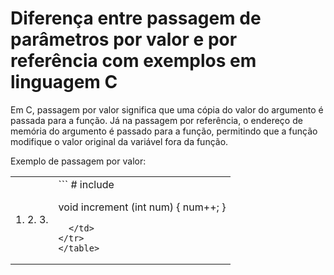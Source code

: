 # Diferença entre passagem de parâmetros por valor e por referência com exemplos em linguagem C

Em C, passagem por valor significa que uma cópia do valor do argumento é passada para a função. Já na passagem por referência, o endereço de memória do argumento é passado para a função, permitindo que a função modifique o valor original da variável fora da função.

Exemplo de passagem por valor:

<table>
<tr>
  <td>
    1.  
    2.  
    3.  
  </td>
  <td>
    ```
# include <stdio.h>

void increment (int num) {
    num++;
}


```
  </td>
</tr>
</table>
